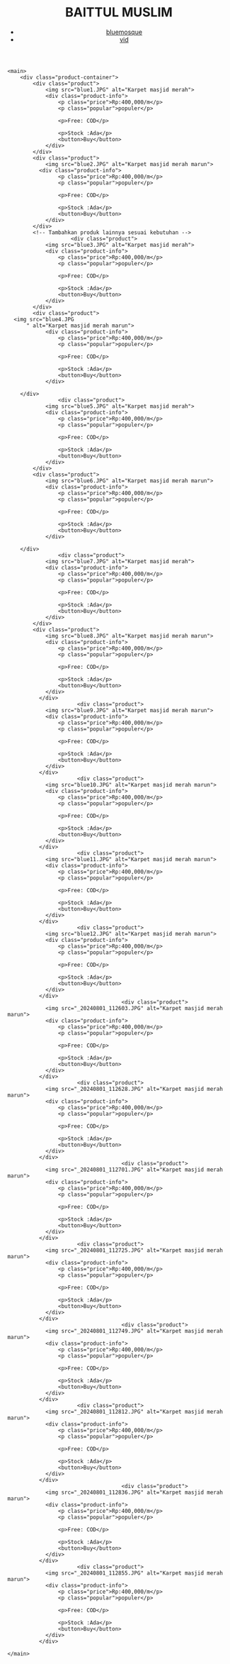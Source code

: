 <!DOCTYPE html>
<html lang="id">
<head>
    <meta charset="UTF-8">
    <meta name="viewport" content="width=device-width, initial-scale=1.0">
    <title>Katalog Produk</title>
    <link rel="stylesheet" href="style.css">
     <link rel="stylesheet" href="responsive.css">

    
</head>
<body>
    <header>
        <h1>BAITTUL MUSLIM</h1>
        <nav>
            <ul>
                <li><a href="https://baittul.github.io/Shopcard/">bluemosque</a></li>
                <li><a href="#">vid</a></li>
            </ul>
        </nav>
    </header>

    <main>
        <div class="product-container">
            <div class="product">
                <img src="blue1.JPG" alt="Karpet masjid merah">
                <div class="product-info">
                    <p class="price">Rp:400,000/m</p>
                    <p class="popular">populer</p>

                    <p>Free: COD</p>

                    <p>Stock :Ada</p>
                    <button>Buy</button>
                </div>
            </div>
            <div class="product">
                <img src="blue2.JPG" alt="Karpet masjid merah marun">
              <div class="product-info">
                    <p class="price">Rp:400,000/m</p>
                    <p class="popular">populer</p>

                    <p>Free: COD</p>

                    <p>Stock :Ada</p>
                    <button>Buy</button>
                </div>
            </div>
            <!-- Tambahkan produk lainnya sesuai kebutuhan -->
                        <div class="product">
                <img src="blue3.JPG" alt="Karpet masjid merah">
                <div class="product-info">
                    <p class="price">Rp:400,000/m</p>
                    <p class="popular">populer</p>

                    <p>Free: COD</p>

                    <p>Stock :Ada</p>
                    <button>Buy</button>
                </div>
            </div>
            <div class="product">
      <img src="blue4.JPG
          " alt="Karpet masjid merah marun">
                <div class="product-info">
                    <p class="price">Rp:400,000/m</p>
                    <p class="popular">populer</p>

                    <p>Free: COD</p>

                    <p>Stock :Ada</p>
                    <button>Buy</button>
                </div>
                
        </div>
                    <div class="product">
                <img src="blue5.JPG" alt="Karpet masjid merah">
                <div class="product-info">
                    <p class="price">Rp:400,000/m</p>
                    <p class="popular">populer</p>

                    <p>Free: COD</p>

                    <p>Stock :Ada</p>
                    <button>Buy</button>
                </div>
            </div>
            <div class="product">
                <img src="blue6.JPG" alt="Karpet masjid merah marun">
                <div class="product-info">
                    <p class="price">Rp:400,000/m</p>
                    <p class="popular">populer</p>

                    <p>Free: COD</p>

                    <p>Stock :Ada</p>
                    <button>Buy</button>
                </div>
                
        </div>
                    <div class="product">
                <img src="blue7.JPG" alt="Karpet masjid merah">
                <div class="product-info">
                    <p class="price">Rp:400,000/m</p>
                    <p class="popular">populer</p>

                    <p>Free: COD</p>

                    <p>Stock :Ada</p>
                    <button>Buy</button>
                </div>
            </div>
            <div class="product">
                <img src="blue8.JPG" alt="Karpet masjid merah marun">
                <div class="product-info">
                    <p class="price">Rp:400,000/m</p>
                    <p class="popular">populer</p>

                    <p>Free: COD</p>

                    <p>Stock :Ada</p>
                    <button>Buy</button>
                </div>
              </div>  
                          <div class="product">
                <img src="blue9.JPG" alt="Karpet masjid merah marun">
                <div class="product-info">
                    <p class="price">Rp:400,000/m</p>
                    <p class="popular">populer</p>

                    <p>Free: COD</p>

                    <p>Stock :Ada</p>
                    <button>Buy</button>
                </div>
              </div>  
                          <div class="product">
                <img src="blue10.JPG" alt="Karpet masjid merah marun">
                <div class="product-info">
                    <p class="price">Rp:400,000/m</p>
                    <p class="popular">populer</p>

                    <p>Free: COD</p>

                    <p>Stock :Ada</p>
                    <button>Buy</button>
                </div>
              </div>  
                          <div class="product">
                <img src="blue11.JPG" alt="Karpet masjid merah marun">
                <div class="product-info">
                    <p class="price">Rp:400,000/m</p>
                    <p class="popular">populer</p>

                    <p>Free: COD</p>

                    <p>Stock :Ada</p>
                    <button>Buy</button>
                </div>
              </div>  
                          <div class="product">
                <img src="blue12.JPG" alt="Karpet masjid merah marun">
                <div class="product-info">
                    <p class="price">Rp:400,000/m</p>
                    <p class="popular">populer</p>

                    <p>Free: COD</p>

                    <p>Stock :Ada</p>
                    <button>Buy</button>
                </div>
              </div>  
                                        <div class="product">
                <img src="_20240801_112603.JPG" alt="Karpet masjid merah marun">
                <div class="product-info">
                    <p class="price">Rp:400,000/m</p>
                    <p class="popular">populer</p>

                    <p>Free: COD</p>

                    <p>Stock :Ada</p>
                    <button>Buy</button>
                </div>
              </div>  
                          <div class="product">
                <img src="_20240801_112628.JPG" alt="Karpet masjid merah marun">
                <div class="product-info">
                    <p class="price">Rp:400,000/m</p>
                    <p class="popular">populer</p>

                    <p>Free: COD</p>

                    <p>Stock :Ada</p>
                    <button>Buy</button>
                </div>
              </div>  
                                        <div class="product">
                <img src="_20240801_112701.JPG" alt="Karpet masjid merah marun">
                <div class="product-info">
                    <p class="price">Rp:400,000/m</p>
                    <p class="popular">populer</p>

                    <p>Free: COD</p>

                    <p>Stock :Ada</p>
                    <button>Buy</button>
                </div>
              </div>  
                          <div class="product">
                <img src="_20240801_112725.JPG" alt="Karpet masjid merah marun">
                <div class="product-info">
                    <p class="price">Rp:400,000/m</p>
                    <p class="popular">populer</p>

                    <p>Free: COD</p>

                    <p>Stock :Ada</p>
                    <button>Buy</button>
                </div>
              </div>  
                                        <div class="product">
                <img src="_20240801_112749.JPG" alt="Karpet masjid merah marun">
                <div class="product-info">
                    <p class="price">Rp:400,000/m</p>
                    <p class="popular">populer</p>

                    <p>Free: COD</p>

                    <p>Stock :Ada</p>
                    <button>Buy</button>
                </div>
              </div>  
                          <div class="product">
                <img src="_20240801_112812.JPG" alt="Karpet masjid merah marun">
                <div class="product-info">
                    <p class="price">Rp:400,000/m</p>
                    <p class="popular">populer</p>

                    <p>Free: COD</p>

                    <p>Stock :Ada</p>
                    <button>Buy</button>
                </div>
              </div>  
                                        <div class="product">
                <img src="_20240801_112836.JPG" alt="Karpet masjid merah marun">
                <div class="product-info">
                    <p class="price">Rp:400,000/m</p>
                    <p class="popular">populer</p>

                    <p>Free: COD</p>

                    <p>Stock :Ada</p>
                    <button>Buy</button>
                </div>
              </div>  
                          <div class="product">
                <img src="_20240801_112855.JPG" alt="Karpet masjid merah marun">
                <div class="product-info">
                    <p class="price">Rp:400,000/m</p>
                    <p class="popular">populer</p>

                    <p>Free: COD</p>

                    <p>Stock :Ada</p>
                    <button>Buy</button>
                </div>
              </div>  
              
    </main>
</body>
</html>
